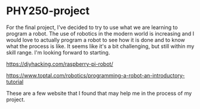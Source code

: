 # PHY250-project
For the final project, I've decided to try to use what we are learning to program a robot. The use of robotics in the modern world is increasing and I would love to actually program a robot to see how it is done and to know what the process is like. It seems like it's a bit challenging, but still within my skill range. I'm looking forward to starting.

https://diyhacking.com/raspberry-pi-robot/

https://www.toptal.com/robotics/programming-a-robot-an-introductory-tutorial

These are a few website that I found that may help me in the process of my project.

